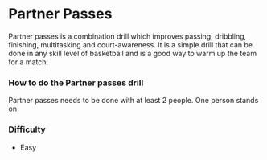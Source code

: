 
# Partner Passes

Partner passes is a combination drill which improves passing, dribbling, finishing, multitasking and court-awareness. It is a simple drill that can be done in any skill level of basketball and is a good way to warm up the team for a match.

### How to do the Partner passes drill

Partner passes needs to be done with at least 2 people. One person stands on 
### Difficulty
- Easy
<!--stackedit_data:
eyJoaXN0b3J5IjpbMTAzMzM3MjFdfQ==
-->